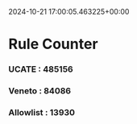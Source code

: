 2024-10-21 17:00:05.463225+00:00
# Rule Counter 
 ### UCATE : 485156

 ### Veneto : 84086

 ### Allowlist : 13930